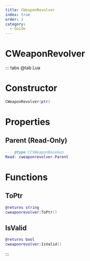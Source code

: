 ```yaml
---
title: CWeaponRevolver
index: true
order: 2
category:
  - Guide
---
```


# CWeaponRevolver

::: tabs
@tab Lua
# Constructor
```lua
CWeaponRevolver(ptr)
```
# Properties
## Parent (Read-Only)
```lua
--- @type CCSWeaponBaseGun
Read: cweaponrevolver.Parent
```
# Functions
## ToPtr
```lua
@returns string
cweaponrevolver:ToPtr()
```
## IsValid
```lua
@returns bool
cweaponrevolver:IsValid()
```

:::